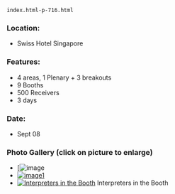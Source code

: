     index.html-p-716.html

### Location:
 - Swiss Hotel Singapore

### Features:
 - 4 areas, 1 Plenary + 3 breakouts
 - 9 Booths
 - 500 Receivers
 - 3 days

### Date:
 - Sept 08

### Photo Gallery (click on picture to enlarge)
 - [![image](wp-content/uploads/2011/09/world_federation_of_direct_selling1.jpg)
 - [![image1](wp-content/uploads/2011/09/world_federation_of_direct_selling2.jpg )](wp-content/uploads/2011/09/world_federation_of_direct_selling2_large.jpg)
 - [![Interpreters in the Booth](wp-content/uploads/2011/09/world_federation_of_direct_selling3.jpg)](wp-content/uploads/2011/09/world_federation_of_direct_selling3_large.jpg) Interpreters in the Booth
